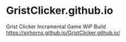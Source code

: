 # GristClicker.github.io
Grist Clicker Incramental Game WiP Build
https://sirhorns.github.io/GristClicker.github.io/
